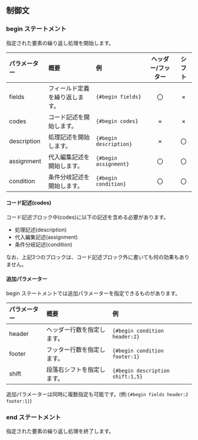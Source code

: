 ## 制御文
### begin ステートメント
指定された要素の繰り返し処理を開始します。

|パラメーター|概要|例|ヘッダー/フッター|シフト|
|:-----------|:---|:-|:---------------:|:-:|
|fields|フィールド定義を繰り返します。|`{#begin fields}`|〇|×|
|codes|コード記述を開始します。|`{#begin codes}`|×|×|
|description|処理記述を開始します。|`{#begin description}`|×|〇|
|assignment|代入編集記述を開始します。|`{#begin assignment}`|〇|〇|
|condition|条件分岐記述を開始します。|`{#begin condition}`|〇|〇|

#### コード記述(codes)
コード記述ブロック中(codes)に以下の記述を含める必要があります。

- 処理記述(description)
- 代入編集記述(assignment)
- 条件分岐記述(condition)

なお、上記3つのブロックは、コード記述ブロック外に書いても何の効果もありません。

#### 追加パラメーター
begin ステートメントでは追加パラメーターを指定できるものがあります。

|パラメーター|概要|例|
|:-----------|:---|:-|
|header|ヘッダー行数を指定します。|`{#begin condition header:2}`|
|footer|フッター行数を指定します。|`{#begin condition footer:1}`|
|shift|段落右シフトを指定します。|`{#begin description shift:1,5}`|

追加パラメーターは同時に複数指定も可能です。(例:`{#begin fields header:2 footer:1}`)

### end ステートメント
指定された要素の繰り返し処理を終了します。
